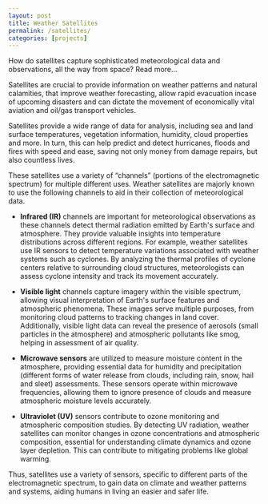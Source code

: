 ```yaml
---
layout: post
title: Weather Satellites
permalink: /satellites/
categories: [projects]
---
```

How do satellites capture sophisticated meteorological data and observations, all the way from space? Read more…

Satellites are crucial to provide information on weather patterns and natural calamities, that improve weather forecasting, allow rapid evacuation incase of upcoming disasters and can dictate the movement of economically vital aviation and oil/gas transport vehicles.

Satellites provide a wide range of data for analysis, including sea and land surface temperatures, vegetation information, humidity, cloud properties and more. In turn, this can help predict and detect hurricanes, floods and fires with speed and ease, saving not only money from damage repairs, but also countless lives. 

These satellites use a variety of “channels” (portions of the electromagnetic spectrum) for multiple different uses. Weather satellites are majorly known to use the following channels to aid in their collection of meteorological data.

- **Infrared (IR)** channels are important for meteorological observations as these channels detect thermal radiation emitted by Earth's surface and atmosphere. They provide valuable insights into temperature distributions across different regions. For example, weather satellites use IR sensors to detect temperature variations associated with weather systems such as cyclones. By analyzing the thermal profiles of cyclone centers relative to surrounding cloud structures, meteorologists can assess cyclone intensity and track its movement accurately.

- **Visible light** channels capture imagery within the visible spectrum, allowing visual interpretation of Earth's surface features and atmospheric phenomena. These images serve multiple purposes, from monitoring cloud patterns to tracking changes in land cover. Additionally, visible light data can reveal the presence of aerosols (small particles in the atmosphere) and atmospheric pollutants like smog, helping in assessment of air quality.

- **Microwave sensors** are utilized to measure moisture content in the atmosphere, providing essential data for humidity and precipitation (different forms of water release from clouds, including rain, snow, hail and sleet) assessments. These sensors operate within microwave frequencies, allowing them to ignore presence of clouds and measure atmospheric moisture levels accurately.

- **Ultraviolet (UV)** sensors contribute to ozone monitoring and atmospheric composition studies. By detecting UV radiation, weather satellites can monitor changes in ozone concentrations and atmospheric composition, essential for understanding climate dynamics and ozone layer depletion. This can contribute to mitigating problems like global warming.

Thus, satellites use a variety of sensors, specific to different parts of the electromagnetic spectrum, to gain data on climate and weather patterns and systems, aiding humans in living an easier and safer life.
